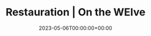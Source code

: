 ---
title: "Restauration | On the WEIve"
date: 2023-05-06T00:00:00+00:00
heading : "On The WEIve, l'association organisatrice du WEI Centrale Lyon 2023"
---